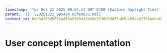 ```yaml
---
timestamp: 'Tue Oct 21 2025 09:54:24 GMT-0400 (Eastern Daylight Time)'
parent: '[[..\20251021_095424.05fe4833.md]]'
content_id: 0cd64f06d5032a450a83d9da3b80e3796d90df5a63ba59ae47362adea6264a33
---
```


# User concept implementation
